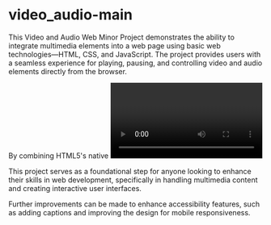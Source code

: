 # video_audio-main
This Video and Audio Web Minor Project demonstrates the ability to integrate multimedia elements into a web page using basic web technologies—HTML, CSS, and JavaScript. The project provides users with a seamless experience for playing, pausing, and controlling video and audio elements directly from the browser.

By combining HTML5's native <video> and <audio> tags, custom JavaScript functionality, and stylish CSS, the project offers a user-friendly interface for media playback. It showcases essential skills in web development, including interactive media control, responsive design, and simple JavaScript event handling.

This project serves as a foundational step for anyone looking to enhance their skills in web development, specifically in handling multimedia content and creating interactive user interfaces.

Further improvements can be made to enhance accessibility features, such as adding captions and improving the design for mobile responsiveness.

